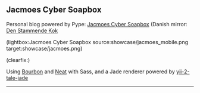 <!--
Title: Showcase
Description: Projects powered by Pype
Keywords: pype, showcase, projects
-->
## Jacmoes Cyber Soapbox

Personal blog powered by Pype: [Jacmoes Cyber Soapbox](https://jacmoe.dk/) (Danish mirror: [Den Stammende Kok](https://hjem.jacmoe.dk/)

(lightbox:Jacmoes Cyber Soapbox source:showcase/jacmoes_mobile.png target:showcase/jacmoes.png)

(clearfix:)

Using [Bourbon](http://bourbon.io/) and [Neat](http://neat.bourbon.io/) with Sass, and a Jade renderer powered by [yii-2-tale-jade](https://packagist.org/packages/jacmoe/yii2-tale-jade)

------------
